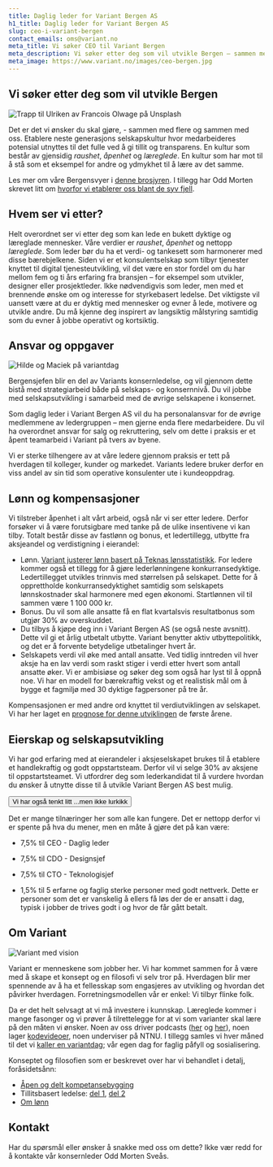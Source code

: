 ```yaml
---
title: Daglig leder for Variant Bergen AS
h1_title: Daglig leder for Variant Bergen AS
slug: ceo-i-variant-bergen
contact_emails: oms@variant.no
meta_title: Vi søker CEO til Variant Bergen
meta_description: Vi søker etter deg som vil utvikle Bergen – sammen med flere og sammen med oss!
meta_image: https://www.variant.no/images/ceo-bergen.jpg
---
```


## Vi søker etter deg som vil utvikle Bergen

![Trapp til Ulriken av Francois Olwage på Unsplash](/images/ulriken-trapp.png)

Det er det vi ønsker du skal gjøre, - sammen med flere og sammen med oss. Etablere neste generasjons selskapskultur hvor medarbeideres potensial utnyttes til det fulle ved å gi tillit og transparens. En kultur som består av gjensidig _raushet_, _åpenhet_ og _læreglede_. En kultur som har mot til å stå som et eksempel for andre og ydmykhet til å lære av det samme.

Les mer om våre Bergensvyer i [denne brosjyren](/bergen/vyer). I tillegg har Odd Morten skrevet litt om [hvorfor vi etablerer oss blant de syv fjell](https://blog.variant.no/hallaisen-bergen-d88c7b976ef4).

## Hvem ser vi etter?

Helt overordnet ser vi etter deg som kan lede en bukett dyktige og læreglade mennesker. Våre verdier er _raushet_, _åpenhet_ og nettopp _læreglede_. Som leder bør du ha et verdi- og tankesett som harmonerer med disse bærebjelkene. Siden vi er et konsulentselskap som tilbyr tjenester knyttet til digital tjenesteutvikling, vil det være en stor fordel om du har mellom fem og ti års erfaring fra bransjen – for eksempel som utvikler, designer eller prosjektleder. Ikke nødvendigvis som leder, men med et brennende ønske om og interesse for styrkebasert ledelse. Det viktigste vil uansett være at du er dyktig med mennesker og evner å lede, motivere og utvikle andre. Du må kjenne deg inspirert av langsiktig målstyring samtidig som du evner å jobbe operativt og kortsiktig.

## Ansvar og oppgaver

<div class="left blob1"><img alt="Hilde og Maciek på variantdag" src="/images/hilde-maciek.png"/></div>

Bergensjefen blir en del av Variants konsernledelse, og vil gjennom dette bistå med strategiarbeid både på selskaps- og konsernnivå. Du vil jobbe med selskapsutvikling i samarbeid med de øvrige selskapene i konsernet.

Som daglig leder i Variant Bergen AS vil du ha personalansvar for de øvrige medlemmene av ledergruppen – men gjerne enda flere medarbeidere. Du vil ha overordnet ansvar for salg og rekruttering, selv om dette i praksis er et åpent teamarbeid i Variant på tvers av byene.

Vi er sterke tilhengere av at våre ledere gjennom praksis er tett på hverdagen til kolleger, kunder og markedet. Variants ledere bruker derfor en viss andel av sin tid som operative konsulenter ute i kundeoppdrag.

## Lønn og kompensasjoner

Vi tilstreber åpenhet i alt vårt arbeid, også når vi ser etter ledere. Derfor forsøker vi å være forutsigbare med tanke på de ulike insentivene vi kan tilby. Totalt består disse av fastlønn og bonus, et ledertillegg, utbytte fra aksjeandel og verdistigning i eierandel:

- Lønn. [Variant justerer lønn basert på Teknas lønsstatistikk](/kalkulator). For ledere kommer også et tillegg for å gjøre lederlønningene konkurransedyktige. Ledertillegget utvikles trinnvis med størrelsen på selskapet. Dette for å opprettholde konkurransedyktighet samtidig som selskapets lønnskostnader skal harmonere med egen økonomi. Startlønnen vil til sammen være 1 100 000 kr.
- Bonus. Du vil som alle ansatte få en flat kvartalsvis resultatbonus som utgjør 30% av overskuddet.
- Du tilbys å kjøpe deg inn i Variant Bergen AS (se også neste avsnitt). Dette vil gi et årlig utbetalt utbytte. Variant benytter aktiv utbyttepolitikk, og det er å forvente betydelige utbetalinger hvert år.
- Selskapets verdi vil øke med antall ansatte. Ved tidlig inntreden vil hver aksje ha en lav verdi som raskt stiger i verdi etter hvert som antall ansatte øker. Vi er ambisiøse og søker deg som også har lyst til å oppnå noe. Vi har en modell for bærekraftig vekst og et realistisk mål om å bygge et fagmiljø med 30 dyktige fagpersoner på tre år.

Kompensasjonen er med andre ord knyttet til verdiutviklingen av selskapet. Vi har her laget en [prognose for denne utviklingen](/bergen/verdiutvikling) de første årene.

## Eierskap og selskapsutvikling

Vi har god erfaring med at eierandeler i aksjeselskapet brukes til å etablere et handlekraftig og godt oppstartsteam. Derfor vil vi selge 30% av aksjene til oppstartsteamet. Vi utfordrer deg som lederkandidat til å vurdere hvordan du ønsker å utnytte disse til å utvikle Variant Bergen AS best mulig.

<flip-card variant="click" class="flipCard">
  <button class="flipCard__details" slot="front" type="button" aria-label="Les våre tanker rundt utnytting av aksjer">Vi har også tenkt litt ...men ikke lurkikk</button>
  <div class="flipCard__details" slot="back">
  
  <div>

Det er mange tilnæringer her som alle kan fungere. Det er nettopp derfor vi er spente på hva du mener, men en måte å gjøre det på kan være:

- 7,5% til CEO - Daglig leder
- 7,5% til CDO - Designsjef
- 7,5% til CTO - Teknologisjef
- 1,5% til 5 erfarne og faglig sterke personer med godt nettverk. Dette er personer som det er vanskelig å ellers få løs der de er ansatt i dag, typisk i jobber de trives godt i og hvor de får gått betalt.

    </div>

    </div>
  </flip-card>

## Om Variant

![Variant med vision](/images/flaske.png)

Variant er menneskene som jobber her. Vi har kommet sammen for å være med å skape et konsept og en filosofi vi selv tror på. Hverdagen blir mer spennende av å ha et fellesskap som engasjeres av utvikling og hvordan det påvirker hverdagen. Forretningsmodellen vår er enkel: Vi tilbyr flinke folk.

Da er det helt selvsagt at vi må investere i kunnskap. Læreglede kommer i mange fasonger og vi prøver å tilrettelegge for at vi som varianter skal lære på den måten vi ønsker. Noen av oss driver podcasts ([her](http://bartjs.io/tag/podcast-episode/) og [her](https://kortslutning.fun/)), noen lager [kodevideoer](https://youtube.com/kodesnutt), noen underviser på NTNU. I tillegg samles vi hver måned til det vi [kaller en variantdag](https://blog.variant.no/tagged/variantdag); vår egen dag for faglig påfyll og sosialisering.

Konseptet og filosofien som er beskrevet over har vi behandlet i detalj, foråsidetsånn:

- [Åpen og delt kompetansebygging](https://blog.variant.no/aapen-og-delt-kompetansebygging-c229771eee93)
- Tillitsbasert ledelse: [del 1](https://blog.variant.no/tillitsbasert-ledelse-del-1-hva-og-hvorfor-86f6aa485cf9), [del 2](https://blog.variant.no/tillitsbasert-ledelse-del-2-sette-retning-449452fcc6a6)
- [Om lønn](https://blog.variant.no/bonusutbetaling-og-l%C3%B8nnsjusteringer-c6d340f0a6d)

## Kontakt

Har du spørsmål eller ønsker å snakke med oss om dette? Ikke vær redd for å kontakte vår konsernleder Odd Morten Sveås.
